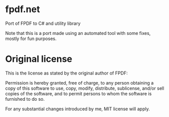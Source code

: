 fpdf.net
========

Port of FPDF to C# and utility library

Note that this is a port made using an automated tool with some fixes, mostly for fun purposes.


Original license
================

This is the license as stated by the original author of FPDF:

Permission is hereby granted, free of charge, to any person obtaining a copy
of this software to use, copy, modify, distribute, sublicense, and/or sell
copies of the software, and to permit persons to whom the software is furnished
to do so.

For any substantial changes introduced by me, MIT license will apply.

